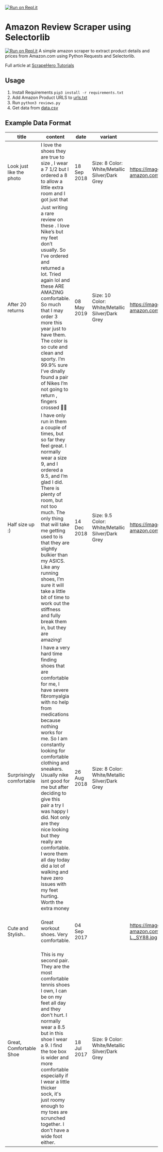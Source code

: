 [![Run on Repl.it](https://repl.it/badge/github/dhruvslg86/Amazon-Review-Sentiment-Analyzer)](https://repl.it/github/dhruvslg86/Amazon-Review-Sentiment-Analyzer)
# Amazon Review Scraper using Selectorlib 
[![Run on Repl.it](https://repl.it/badge/github/dhruvslg86/Amazon-Review-Sentiment-Analyzer)](https://repl.it/github/dhruvslg86/Amazon-Review-Sentiment-Analyzer)
A simple amazon scraper to extract product details and prices from Amazon.com using Python Requests and Selectorlib. 

Full article at [ScrapeHero Tutorials](https://www.scrapehero.com/how-to-scrape-amazon-product-reviews/)

## Usage

1. Install Requirements `pip3 install -r requirements.txt`
1. Add Amazon Product URLS to [urls.txt](urls.txt)
1. Run `python3 reviews.py`
1. Get data from [data.csv](data.csv)

## Example Data Format

|title                   |content                                                                                                                                                                                                                                                                                                                                                                                                                                                                                                |date       |variant                                         |images                                                                |verified|author          |rating|product                              |url                                                                                                                                          |
|------------------------|-------------------------------------------------------------------------------------------------------------------------------------------------------------------------------------------------------------------------------------------------------------------------------------------------------------------------------------------------------------------------------------------------------------------------------------------------------------------------------------------------------|-----------|------------------------------------------------|----------------------------------------------------------------------|--------|----------------|------|-------------------------------------|---------------------------------------------------------------------------------------------------------------------------------------------|
|Look just like the photo|I love the shoes they are true to size , I wear a 7 1/2 but I ordered a 8 to allow a little extra room and I got just that                                                                                                                                                                                                                                                                                                                                                                             |18 Sep 2018|Size: 8 Color: White/Metallic Silver/Dark Grey  |https://images-na.ssl-images-amazon.com/images/I/81wdRdaAfmL._SY88.jpg|Yes     |Diane Johnson   |5.0   |Nike Women's Reax Run 5 Running Shoes|https://www.amazon.com/Nike-Womens-Reax-Running-Shoes/product-reviews/B07ZPL752N/ref=cm_cr_dp_d_show_all_btm?ie=UTF8&reviewerType=all_reviews|
|After 20 returns        |Just writing a rare review on these . I love Nike’s but my feet don’t usually. So I’ve ordered and returned a lot. Tried again lol and these ARE AMAZING comfortable. So much that I may order 3 more this year just to have them. The color is so cute and clean and sporty. I’m 99.9% sure I’ve dinally found a pair of Nikes I’m not going to return , fingers crossed 🤞😊                                                                                                                         |08 May 2019|Size: 10 Color: White/Metallic Silver/Dark Grey |https://images-na.ssl-images-amazon.com/images/I/717EKthL0BL._SY88.jpg|Yes     |sherlain miranda|4.0   |Nike Women's Reax Run 5 Running Shoes|https://www.amazon.com/Nike-Womens-Reax-Running-Shoes/product-reviews/B07ZPL752N/ref=cm_cr_dp_d_show_all_btm?ie=UTF8&reviewerType=all_reviews|
|Half size up :)         |I have only run in them a couple of times, but so far they feel great. I normally wear a size 9, and I ordered a 9.5, and I’m glad I did. There is plenty of room, but not too much. The only thing that will take me getting used to is that they are slightly bulkier than my ASICS. Like any running shoes, I’m sure it will take a little bit of time to work out the stiffness and fully break them in, but they are amazing!                                                                     |14 Dec 2018|Size: 9.5 Color: White/Metallic Silver/Dark Grey|https://images-na.ssl-images-amazon.com/images/I/71ap+mslLBL._SY88.jpg|Yes     |Blondie         |5.0   |Nike Women's Reax Run 5 Running Shoes|https://www.amazon.com/Nike-Womens-Reax-Running-Shoes/product-reviews/B07ZPL752N/ref=cm_cr_dp_d_show_all_btm?ie=UTF8&reviewerType=all_reviews|
|Surprisingly comfortable|I have a very hard time finding shoes that are comfortable for me, I have severe fibromyalgia with no help from medications because nothing works for me. So I am constantly looking for comfortable clothing and sneakers. Usually nike isnt good for me but after deciding to give this pair a try I was happy I did. Not only are they nice looking but they really are comfortable. I wore them all day today did a lot of walking and have zero issues with my feet hurting. Worth the extra money|26 Aug 2018|Size: 8 Color: White/Metallic Silver/Dark Grey  |                                                                      |Yes     |E Diaz          |5.0   |Nike Women's Reax Run 5 Running Shoes|https://www.amazon.com/Nike-Womens-Reax-Running-Shoes/product-reviews/B07ZPL752N/ref=cm_cr_dp_d_show_all_btm?ie=UTF8&reviewerType=all_reviews|
|Cute and Stylish..      |Great workout shoes. Very comfortable.                                                                                                                                                                                                                                                                                                                                                                                                                                                                 |04 Sep 2017|                                                |https://images-na.ssl-images-amazon.com/images/I/713WLuPPK-L._SY88.jpg|Yes     |Angel Buchanan  |5.0   |Nike Women's Reax Run 5 Running Shoes|https://www.amazon.com/Nike-Womens-Reax-Running-Shoes/product-reviews/B07ZPL752N/ref=cm_cr_dp_d_show_all_btm?ie=UTF8&reviewerType=all_reviews|
|Great, Comfortable Shoe |This is my second pair.  They are the most comfortable tennis shoes I own, I can be on my feet all day and they don't hurt.  I normally wear a 8.5 but in this shoe I wear a 9.  I find the toe box is wider and more comfortable especially if I wear a little thicker sock, it's just roomy enough to my toes are scrunched together.  I don't have a wide foot either.                                                                                                                              |18 Jul 2017|Size: 9 Color: White/Metallic Silver/Dark Grey  |                                                                      |Yes     |msgrnbay        |5.0   |Nike Women's Reax Run 5 Running Shoes|https://www.amazon.com/Nike-Womens-Reax-Running-Shoes/product-reviews/B07ZPL752N/ref=cm_cr_dp_d_show_all_btm?ie=UTF8&reviewerType=all_reviews|
